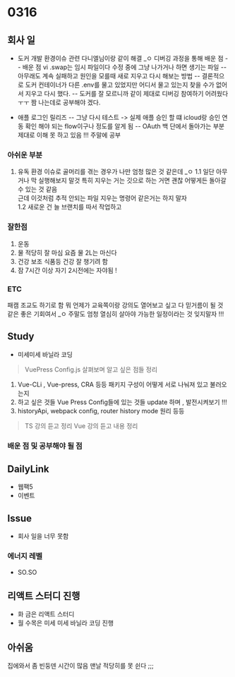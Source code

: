 # 0316


## 회사 일

- 도커 개발 환경이슈 관련 다니엘님이랑 같이 해결 _ㅇ 디버깅 과정을 통해 배운 점
-- 배운 점 vi .swap는 임시 파일이다 수정 중에 그냥 나가거나 하면 생기는 파일 
-- 아무래도 계속 실패하고 원인을 모를때 새로 지우고 다시 해보는 방법
-- 결론적으로 도커 컨테이너가 다른 .env를 물고 있었지만 어디서 물고 있는지 찾을 수가 없어서 지우고 다시 했다. 
-- 도커를 잘 모르니까 같이 제대로 디버깅 참여하기 어려웠다 ㅜㅜ 짬 나는데로 공부해야 겠다. 

- 애플 로그인 릴리즈 
-- 그냥 다시 테스트 -> 실제 애플 승인 할 떄 icloud랑 승인 연동 확인 해야 되는 flow이구나 정도를 알게 됨
-- OAuth 백 단에서 돌아가는 부분 제대로 이해 못 하고 있음 !!! 주말에 공부 

### 아쉬운 부분

1. 유독 환경 이슈로 골머리를 겪는 경우가 나만 엄청 많은 것 같은데 _ㅇ 
1.1 일단 아무거나 막 실행해보지 말것 특히 지우는 거는 깃으로 하는 거면 괜찮 어떻게든 돌아갈 수 있는 것 같음 <br>
근데 이것처럼 추적 안되는 파일 지우는 명령어 같은거는 하지 말자 <br>
1.2 새로운 건 늘 브랜치를 따서 작업하고 


### 잘한점

1. 운동 
2. 물 적당히 잘 마심 요즘 물 2L는 마신다 
3. 건강 보조 식품등 건강 잘 챙기려 함
4. 잠 7시간 이상 자기 2시전에는 자야됨 ! 

### ETC 

패캠 조교도 하기로 함 뭐 언제가 교육쪽이랑 강의도 열어보고 싶고 다 믿거름이 될 것 같은 좋은 기회여서 _ㅇ 
주말도 엄청 열심히 살아야 가능한 일정이라는 것 잊지말자 !!! 

## Study

- 미세미세 바닐라 코딩 

> VuePress Config.js 살펴보며 알고 싶은 점들 정리<br>

1. Vue-CLi , Vue-press, CRA 등등 패키지 구성이 어떻게 서로 나눠져 있고 불러오는지
2. 하고 싶은 것들 Vue Press Config들에 있는 것들 update 하며 , 발전시켜보기 !!!
3. historyApi, webpack config, router history mode 원리 등등

> TS 강의 듣고 정리
> Vue 강의 듣고 내용 정리


### 배운 점 및 공부해야 될 점

## DailyLink

- 웹팩5
- 이벤트

## Issue

- 회사 일을 너무 못함 

### 에너지 레벨

- SO.SO 

## 리액트 스터디 진행 

- 화 금은 리액트 스터디 
- 월 수목은 미세 미세 바닐라 코딩 진행 

## 아쉬움 

집에와서 좀 빈둥덴 시간이 많음 맨날 적당히를 못 쉰다 ;;;

